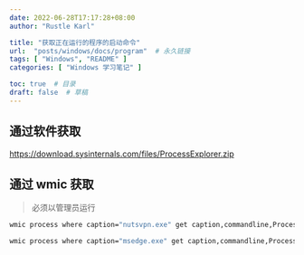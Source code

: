 ```yaml
---
date: 2022-06-28T17:17:28+08:00
author: "Rustle Karl"

title: "获取正在运行的程序的启动命令"
url:  "posts/windows/docs/program"  # 永久链接
tags: [ "Windows", "README" ]
categories: [ "Windows 学习笔记" ]

toc: true  # 目录
draft: false  # 草稿
---
```


## 通过软件获取

https://download.sysinternals.com/files/ProcessExplorer.zip

## 通过 wmic 获取

> 必须以管理员运行

```cmd
wmic process where caption="nutsvpn.exe" get caption,commandline,ProcessId /value
```

```cmd
wmic process where caption="msedge.exe" get caption,commandline,ProcessId /value
```
